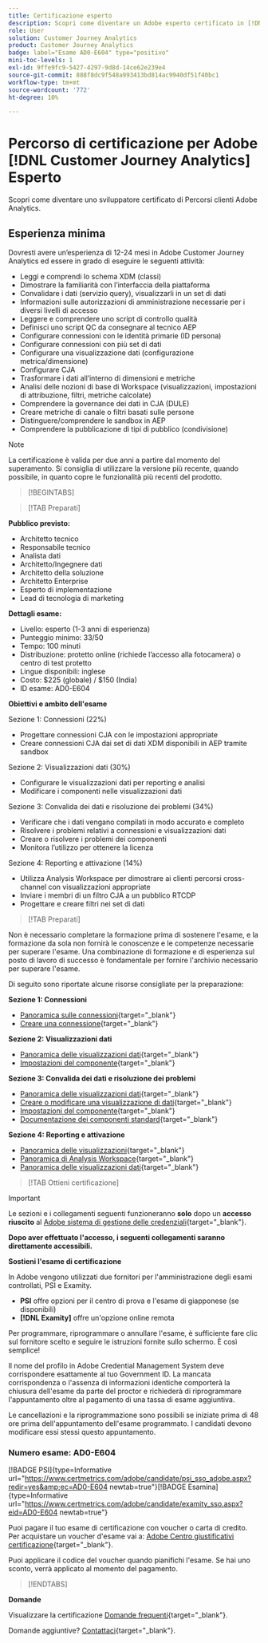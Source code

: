 ```yaml
---
title: Certificazione esperto
description: Scopri come diventare un Adobe esperto certificato in [!DNL Customer Journey Analytics]
role: User
solution: Customer Journey Analytics
product: Customer Journey Analytics
badge: label="Esame AD0-E604" type="positivo"
mini-toc-levels: 1
exl-id: 9ffe9fc9-5427-4297-9d8d-14ce62e239e4
source-git-commit: 888f8dc9f548a993413bd814ac9940df51f40bc1
workflow-type: tm+mt
source-wordcount: '772'
ht-degree: 10%

---
```


# Percorso di certificazione per Adobe [!DNL Customer Journey Analytics] Esperto

Scopri come diventare uno sviluppatore certificato di Percorsi clienti Adobe Analytics.

## Esperienza minima

Dovresti avere un’esperienza di 12-24 mesi in Adobe Customer Journey Analytics ed essere in grado di eseguire le seguenti attività:

* Leggi e comprendi lo schema XDM (classi)
* Dimostrare la familiarità con l’interfaccia della piattaforma
* Convalidare i dati (servizio query), visualizzarli in un set di dati
* Informazioni sulle autorizzazioni di amministrazione necessarie per i diversi livelli di accesso
* Leggere e comprendere uno script di controllo qualità
* Definisci uno script QC da consegnare al tecnico AEP
* Configurare connessioni con le identità primarie (ID persona)
* Configurare connessioni con più set di dati
* Configurare una visualizzazione dati (configurazione metrica/dimensione)
* Configurare CJA
* Trasformare i dati all’interno di dimensioni e metriche
* Analisi delle nozioni di base di Workspace (visualizzazioni, impostazioni di attribuzione, filtri, metriche calcolate)
* Comprendere la governance dei dati in CJA (DULE)
* Creare metriche di canale o filtri basati sulle persone
* Distinguere/comprendere le sandbox in AEP
* Comprendere la pubblicazione di tipi di pubblico (condivisione)

>[!NOTE]
>
>La certificazione è valida per due anni a partire dal momento del superamento. Si consiglia di utilizzare la versione più recente, quando possibile, in quanto copre le funzionalità più recenti del prodotto.

>[!BEGINTABS]

>[!TAB Preparati]

**Pubblico previsto:**

* Architetto tecnico
* Responsabile tecnico
* Analista dati
* Architetto/Ingegnere dati
* Architetto della soluzione
* Architetto Enterprise
* Esperto di implementazione
* Lead di tecnologia di marketing

**Dettagli esame:**

* Livello: esperto (1-3 anni di esperienza)
* Punteggio minimo: 33/50
* Tempo: 100 minuti
* Distribuzione: protetto online (richiede l’accesso alla fotocamera) o centro di test protetto
* Lingue disponibili: inglese
* Costo: $225 (globale) / $150 (India)
* ID esame: AD0-E604

**Obiettivi e ambito dell&#39;esame**

Sezione 1: Connessioni (22%)

* Progettare connessioni CJA con le impostazioni appropriate
* Creare connessioni CJA dai set di dati XDM disponibili in AEP tramite sandbox

Sezione 2: Visualizzazioni dati (30%)

* Configurare le visualizzazioni dati per reporting e analisi
* Modificare i componenti nelle visualizzazioni dati

Sezione 3: Convalida dei dati e risoluzione dei problemi (34%)

* Verificare che i dati vengano compilati in modo accurato e completo
* Risolvere i problemi relativi a connessioni e visualizzazioni dati
* Creare o risolvere i problemi dei componenti
* Monitora l’utilizzo per ottenere la licenza

Sezione 4: Reporting e attivazione (14%)

* Utilizza Analysis Workspace per dimostrare ai clienti percorsi cross-channel con visualizzazioni appropriate
* Inviare i membri di un filtro CJA a un pubblico RTCDP
* Progettare e creare filtri nei set di dati

>[!TAB Preparati]

Non è necessario completare la formazione prima di sostenere l&#39;esame, e la formazione da sola non fornirà le conoscenze e le competenze necessarie per superare l&#39;esame. Una combinazione di formazione e di esperienza sul posto di lavoro di successo è fondamentale per fornire l&#39;archivio necessario per superare l&#39;esame.

Di seguito sono riportate alcune risorse consigliate per la preparazione:

**Sezione 1: Connessioni**

* [Panoramica sulle connessioni](https://experienceleague.adobe.com/docs/analytics-platform/using/cja-connections/overview.html?lang=it){target="_blank"}
* [Creare una connessione](https://experienceleague.adobe.com/docs/analytics-platform/using/cja-connections/create-connection.html?lang=it){target="_blank"}

**Sezione 2: Visualizzazioni dati**

* [Panoramica delle visualizzazioni dati](https://experienceleague.adobe.com/docs/analytics-platform/using/cja-dataviews/data-views.html?lang=it){target="_blank"}
* [Impostazioni del componente](https://experienceleague.adobe.com/docs/analytics-platform/using/cja-dataviews/component-settings/overview.html){target="_blank"}

**Sezione 3: Convalida dei dati e risoluzione dei problemi**

* [Panoramica delle visualizzazioni dati](https://experienceleague.adobe.com/docs/analytics-platform/using/cja-dataviews/data-views.html?lang=it){target="_blank"}
* [Creare o modificare una visualizzazione di dati](https://experienceleague.adobe.com/docs/analytics-platform/using/cja-dataviews/create-dataview.html?lang=it){target="_blank"}
* [Impostazioni del componente](https://experienceleague.adobe.com/docs/analytics-platform/using/cja-dataviews/component-settings/overview.html){target="_blank"}
* [Documentazione dei componenti standard](https://experienceleague.adobe.com/docs/analytics-platform/using/cja-dataviews/component-reference.html?lang=it){target="_blank"}

**Sezione 4: Reporting e attivazione**

* [Panoramica delle visualizzazioni](https://experienceleague.adobe.com/docs/analytics-platform/using/cja-workspace/visualizations/freeform-analysis-visualizations.html){target="_blank"}
* [Panoramica di Analysis Workspace](https://experienceleague.adobe.com/docs/analytics-platform/using/cja-workspace/home.html){target="_blank"}
* [Panoramica delle visualizzazioni dati](https://experienceleague.adobe.com/docs/analytics-platform/using/cja-dataviews/data-views.html?lang=it){target="_blank"}

>[!TAB Ottieni certificazione]

>[!IMPORTANT]
>
>Le sezioni e i collegamenti seguenti funzioneranno **solo**  dopo un **accesso riuscito** al [Adobe sistema di gestione delle credenziali](https://www.certmetrics.com/adobe){target="_blank"}.


**Dopo aver effettuato l&#39;accesso, i seguenti collegamenti saranno direttamente accessibili.**

**Sostieni l&#39;esame di certificazione**

In Adobe vengono utilizzati due fornitori per l&#39;amministrazione degli esami controllati, PSI e Examity.

* **PSI** offre opzioni per il centro di prova e l&#39;esame di giapponese (se disponibili)
* **[!DNL Examity]** offre un&#39;opzione online remota

Per programmare, riprogrammare o annullare l&#39;esame, è sufficiente fare clic sul fornitore scelto e seguire le istruzioni fornite sullo schermo. È così semplice!

Il nome del profilo in Adobe Credential Management System deve corrispondere esattamente al tuo Government ID. La mancata corrispondenza o l&#39;assenza di informazioni identiche comporterà la chiusura dell&#39;esame da parte del proctor e richiederà di riprogrammare l&#39;appuntamento oltre al pagamento di una tassa di esame aggiuntiva.

Le cancellazioni e la riprogrammazione sono possibili se iniziate prima di 48 ore prima dell&#39;appuntamento dell&#39;esame programmato. I candidati devono modificare essi stessi questo appuntamento.

### Numero esame: AD0-E604

[!BADGE PSI]{type=Informative url="https://www.certmetrics.com/adobe/candidate/psi_sso_adobe.aspx?redir=yes&amp;ec=AD0-E604 newtab=true"}[!BADGE Esamina]{type=Informative url="https://www.certmetrics.com/adobe/candidate/examity_sso.aspx?eid=AD0-E604 newtab=true"}

Puoi pagare il tuo esame di certificazione con voucher o carta di credito. Per acquistare un voucher d&#39;esame vai a: [Adobe Centro giustificativi certificazione](https://market.xvoucher.com/adobe/global){target="_blank"}.

Puoi applicare il codice del voucher quando pianifichi l&#39;esame. Se hai uno sconto, verrà applicato al momento del pagamento.

>[!ENDTABS]

**Domande**

Visualizzare la certificazione [Domande frequenti](https://experienceleague.adobe.com/docs/certification/certification/faq.html){target="_blank"}.

Domande aggiuntive? [Contattaci](mailto:certif@adobe.com){target="_blank"}.
